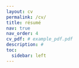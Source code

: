 ```yaml
---
layout: cv
permalink: /cv/
title: résumé
nav: true
nav_order: 4
cv_pdf: # example_pdf.pdf
description: #
toc:
  sidebar: left
---
```

